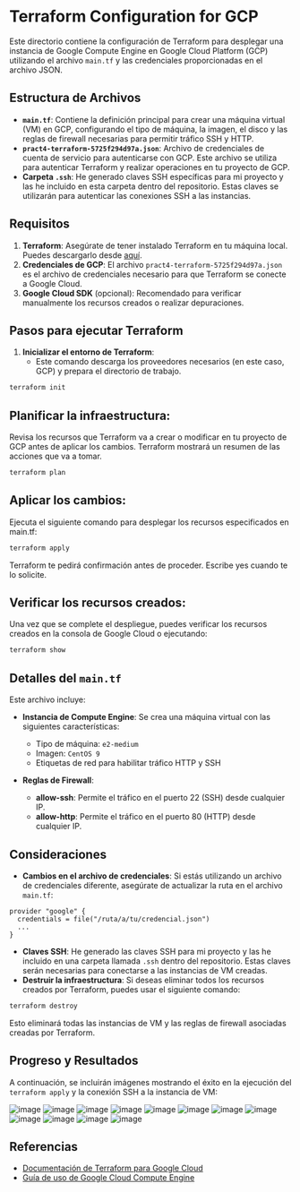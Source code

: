 # Terraform Configuration for GCP

Este directorio contiene la configuración de Terraform para desplegar una instancia de Google Compute Engine en Google Cloud Platform (GCP) utilizando el archivo `main.tf` y las credenciales proporcionadas en el archivo JSON.

## Estructura de Archivos

- **`main.tf`**: Contiene la definición principal para crear una máquina virtual (VM) en GCP, configurando el tipo de máquina, la imagen, el disco y las reglas de firewall necesarias para permitir tráfico SSH y HTTP.
- **`pract4-terraform-5725f294d97a.json`**: Archivo de credenciales de cuenta de servicio para autenticarse con GCP. Este archivo se utiliza para autenticar Terraform y realizar operaciones en tu proyecto de GCP.
- **Carpeta `.ssh`**: He generado claves SSH específicas para mi proyecto y las he incluido en esta carpeta dentro del repositorio. Estas claves se utilizarán para autenticar las conexiones SSH a las instancias.

## Requisitos

1. **Terraform**: Asegúrate de tener instalado Terraform en tu máquina local. Puedes descargarlo desde [aquí](https://www.terraform.io/downloads.html).
2. **Credenciales de GCP**: El archivo `pract4-terraform-5725f294d97a.json` es el archivo de credenciales necesario para que Terraform se conecte a Google Cloud.
3. **Google Cloud SDK** (opcional): Recomendado para verificar manualmente los recursos creados o realizar depuraciones.

## Pasos para ejecutar Terraform

1. **Inicializar el entorno de Terraform**:
   - Este comando descarga los proveedores necesarios (en este caso, GCP) y prepara el directorio de trabajo.
   
```bash
terraform init
```
## Planificar la infraestructura:

Revisa los recursos que Terraform va a crear o modificar en tu proyecto de GCP antes de aplicar los cambios. Terraform mostrará un resumen de las acciones que va a tomar.

```bash
terraform plan
```

## Aplicar los cambios:

Ejecuta el siguiente comando para desplegar los recursos especificados en main.tf:

```bash
terraform apply
```

Terraform te pedirá confirmación antes de proceder. Escribe yes cuando te lo solicite.

## Verificar los recursos creados:

Una vez que se complete el despliegue, puedes verificar los recursos creados en la consola de Google Cloud o ejecutando:

```bash
terraform show
```

## Detalles del `main.tf`

Este archivo incluye:

- **Instancia de Compute Engine**: Se crea una máquina virtual con las siguientes características:
  - Tipo de máquina: `e2-medium`
  - Imagen: `CentOS 9`
  - Etiquetas de red para habilitar tráfico HTTP y SSH

- **Reglas de Firewall**:
  - **allow-ssh**: Permite el tráfico en el puerto 22 (SSH) desde cualquier IP.
  - **allow-http**: Permite el tráfico en el puerto 80 (HTTP) desde cualquier IP.

## Consideraciones

- **Cambios en el archivo de credenciales**: Si estás utilizando un archivo de credenciales diferente, asegúrate de actualizar la ruta en el archivo `main.tf`:

```hcl
provider "google" {
  credentials = file("/ruta/a/tu/credencial.json")
  ...
}
```

- **Claves SSH**: He generado las claves SSH para mi proyecto y las he incluido en una carpeta llamada `.ssh` dentro del repositorio. Estas claves serán necesarias para conectarse a las instancias de VM creadas.
- **Destruir la infraestructura**: Si deseas eliminar todos los recursos creados por Terraform, puedes usar el siguiente comando:

```bash
terraform destroy
```
Esto eliminará todas las instancias de VM y las reglas de firewall asociadas creadas por Terraform.

## Progreso y Resultados

A continuación, se incluirán imágenes mostrando el éxito en la ejecución del `terraform apply` y la conexión SSH a la instancia de VM:

![image](https://github.com/user-attachments/assets/8b0826bf-76e2-4930-bdbf-5edcaf369aa9)
![image](https://github.com/user-attachments/assets/136a93ef-fd82-4d8d-b963-6fe9a8cca772)
![image](https://github.com/user-attachments/assets/d29b74ab-7ad9-4fc7-a194-18a181b6ee28)
![image](https://github.com/user-attachments/assets/d6307872-38a9-4edc-b8a5-a97a7739dfb7)
![image](https://github.com/user-attachments/assets/25e849f7-6d55-4b53-8931-b892ba7eeb50)
![image](https://github.com/user-attachments/assets/3b965dbf-1be5-4500-beee-027e81aaacb9)
![image](https://github.com/user-attachments/assets/fca94587-7d00-4eb6-8d49-00741bd05b54)
![image](https://github.com/user-attachments/assets/9006f29d-4e3e-497e-a8e3-8ae5848cc570)
![image](https://github.com/user-attachments/assets/55b8c996-9c8c-480c-b465-48722e386a19)
![image](https://github.com/user-attachments/assets/1eae87f9-6a4e-427c-855d-b49bbb67552e)
![image](https://github.com/user-attachments/assets/49364aa3-39aa-4a4a-a173-424573bd3b8d)
![image](https://github.com/user-attachments/assets/71736ff9-4129-49a5-b47a-3830f7f8e22a)













## Referencias

- [Documentación de Terraform para Google Cloud](https://registry.terraform.io/providers/hashicorp/google/latest/docs)
- [Guía de uso de Google Cloud Compute Engine](https://cloud.google.com/compute/docs)

